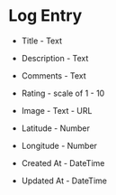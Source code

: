 # Log Entry

- Title - Text

- Description - Text

- Comments - Text

- Rating - scale of 1 - 10

- Image - Text - URL

- Latitude - Number

- Longitude - Number

- Created At - DateTime

- Updated At - DateTime
